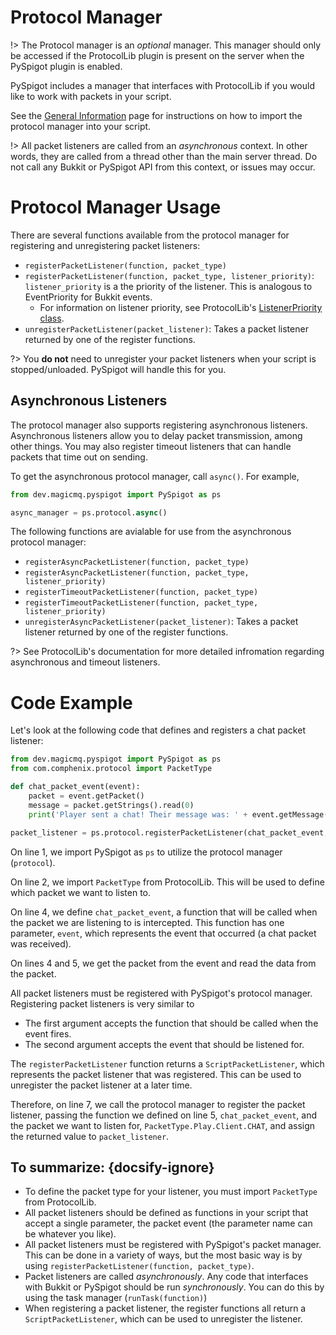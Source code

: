 # Protocol Manager

!> The Protocol manager is an *optional* manager. This manager should only be accessed if the ProtocolLib plugin is present on the server when the PySpigot plugin is enabled.

PySpigot includes a manager that interfaces with ProtocolLib if you would like to work with packets in your script.

See the [General Information](writingscripts#pyspigot39s-managers) page for instructions on how to import the protocol manager into your script.

!> All packet listeners are called from an *asynchronous* context. In other words, they are called from a thread other than the main server thread. Do not call any Bukkit or PySpigot API from this context, or issues may occur.

# Protocol Manager Usage

There are several functions available from the protocol manager for registering and unregistering packet listeners:

- `registerPacketListener(function, packet_type)`
- `registerPacketListener(function, packet_type, listener_priority)`: `listener_priority` is a the priority of the listener. This is analogous to EventPriority for Bukkit events.
    - For information on listener priority, see ProtocolLib's [ListenerPriority class](https://ci.dmulloy2.net/job/ProtocolLib/javadoc/com/comphenix/protocol/events/ListenerPriority.html).
- `unregisterPacketListener(packet_listener)`: Takes a packet listener returned by one of the register functions.

?> You **do not** need to unregister your packet listeners when your script is stopped/unloaded. PySpigot will handle this for you.

## Asynchronous Listeners

The protocol manager also supports registering asynchronous listeners. Asynchronous listeners allow you to delay packet transmission, among other things. You may also register timeout listeners that can handle packets that time out on sending.

To get the asynchronous protocol manager, call `async()`. For example,

```python
from dev.magicmq.pyspigot import PySpigot as ps

async_manager = ps.protocol.async()
```

The following functions are avialable for use from the asynchronous protocol manager:

- `registerAsyncPacketListener(function, packet_type)`
- `registerAsyncPacketListener(function, packet_type, listener_priority)`
- `registerTimeoutPacketListener(function, packet_type)`
- `registerTimeoutPacketListener(function, packet_type, listener_priority)`
- `unregisterAsyncPacketListener(packet_listener)`: Takes a packet listener returned by one of the register functions.

?> See ProtocolLib's documentation for more detailed infromation regarding asynchronous and timeout listeners.

# Code Example

Let's look at the following code that defines and registers a chat packet listener:

```python
from dev.magicmq.pyspigot import PySpigot as ps
from com.comphenix.protocol import PacketType

def chat_packet_event(event):
    packet = event.getPacket()
    message = packet.getStrings().read(0)
    print('Player sent a chat! Their message was: ' + event.getMessage())

packet_listener = ps.protocol.registerPacketListener(chat_packet_event, PacketType.Play.Client.CHAT)
```

On line 1, we import PySpigot as `ps` to utilize the protocol manager (`protocol`).

On line 2, we import `PacketType` from ProtocolLib. This will be used to define which packet we want to listen to.

On line 4, we define `chat_packet_event`, a function that will be called when the packet we are listening to is intercepted. This function has one parameter, `event`, which represents the event that occurred (a chat packet was received).

On lines 4 and 5, we get the packet from the event and read the data from the packet.

All packet listeners must be registered with PySpigot's protocol manager. Registering packet listeners is very similar to 

- The first argument accepts the function that should be called when the event fires.
- The second argument accepts the event that should be listened for.

The `registerPacketListener` function returns a `ScriptPacketListener`, which represents the packet listener that was registered. This can be used to unregister the packet listener at a later time.

Therefore, on line 7, we call the protocol manager to register the packet listener, passing the function we defined on line 5, `chat_packet_event`, and the packet we want to listen for, `PacketType.Play.Client.CHAT`, and assign the returned value to `packet_listener`.

## To summarize: {docsify-ignore}

- To define the packet type for your listener, you must import `PacketType` from ProtocolLib.
- All packet listeners should be defined as functions in your script that accept a single parameter, the packet event (the parameter name can be whatever you like).
- All packet listeners must be registered with PySpigot's packet manager. This can be done in a variety of ways, but the most basic way is by using `registerPacketListener(function, packet_type)`.
- Packet listeners are called *asynchronously*. Any code that interfaces with Bukkit or PySpigot should be run *synchronously*. You can do this by using the task manager (`runTask(function)`)
- When registering a packet listener, the register functions all return a `ScriptPacketListener`, which can be used to unregister the listener.